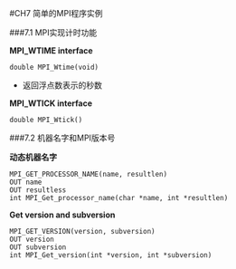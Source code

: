 #CH7 简单的MPI程序实例

###7.1 MPI实现计时功能

**MPI_WTIME interface**

	double MPI_Wtime(void)
	
* 返回浮点数表示的秒数

**MPI_WTICK interface**

	double MPI_Wtick()
	
###7.2 机器名字和MPI版本号

**动态机器名字**

	MPI_GET_PROCESSOR_NAME(name, resultlen)
	OUT name 
	OUT resultless
	int MPI_Get_processor_name(char *name, int *resultlen)
	
**Get version and subversion**

	MPI_GET_VERSION(version, subversion)
	OUT version 
	OUT subversion
	int MPI_Get_version(int *version, int *subversion)
	
